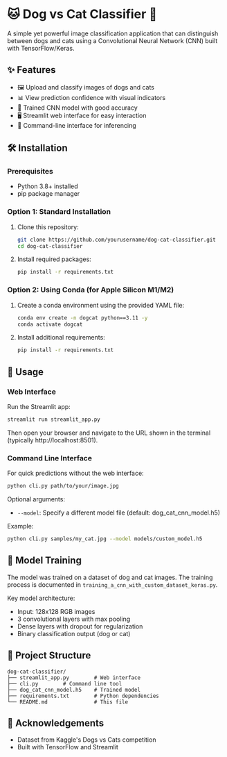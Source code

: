# 🐱 Dog vs Cat Classifier 🐶

A simple yet powerful image classification application that can distinguish between dogs and cats using a Convolutional Neural Network (CNN) built with TensorFlow/Keras.

## ✨ Features

- 🖼️ Upload and classify images of dogs and cats
- 📊 View prediction confidence with visual indicators
- 🧠 Trained CNN model with good accuracy
- 🖥️ Streamlit web interface for easy interaction
- 📝 Command-line interface for inferencing

## 🛠️ Installation

### Prerequisites

- Python 3.8+ installed
- pip package manager

### Option 1: Standard Installation

1. Clone this repository:
   ```bash
   git clone https://github.com/yourusername/dog-cat-classifier.git
   cd dog-cat-classifier
   ```

2. Install required packages:
   ```bash
   pip install -r requirements.txt
   ```

### Option 2: Using Conda (for Apple Silicon M1/M2)

1. Create a conda environment using the provided YAML file:
   ```bash
   conda env create -n dogcat python==3.11 -y
   conda activate dogcat
   ```

2. Install additional requirements:
   ```bash
   pip install -r requirements.txt
   ```

## 🚀 Usage

### Web Interface

Run the Streamlit app:
```bash
streamlit run streamlit_app.py
```

Then open your browser and navigate to the URL shown in the terminal (typically http://localhost:8501).

### Command Line Interface

For quick predictions without the web interface:
```bash
python cli.py path/to/your/image.jpg
```

Optional arguments:
- `--model`: Specify a different model file (default: dog_cat_cnn_model.h5)

Example:
```bash
python cli.py samples/my_cat.jpg --model models/custom_model.h5
```

## 🧪 Model Training

The model was trained on a dataset of dog and cat images. The training process is documented in `training_a_cnn_with_custom_dataset_keras.py`.

Key model architecture:
- Input: 128x128 RGB images
- 3 convolutional layers with max pooling
- Dense layers with dropout for regularization
- Binary classification output (dog or cat)

## 📁 Project Structure

```
dog-cat-classifier/
├── streamlit_app.py        # Web interface
├── cli.py        # Command line tool
├── dog_cat_cnn_model.h5    # Trained model
├── requirements.txt        # Python dependencies
└── README.md               # This file
```



## 🙏 Acknowledgements

- Dataset from Kaggle's Dogs vs Cats competition
- Built with TensorFlow and Streamlit
